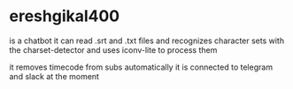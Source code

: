 # ereshgikal400
is a chatbot
it can read .srt and .txt files and recognizes character sets with  the charset-detector and uses iconv-lite to process them

it removes timecode from subs automatically
it is connected to telegram and slack at the moment

